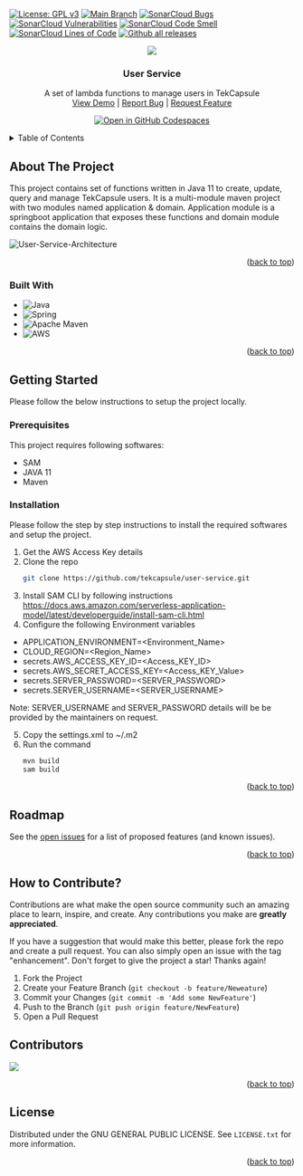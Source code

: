 <!-- PROJECT SHIELDS -->
<a name="readme-top"></a>
[![License: GPL v3](https://img.shields.io/badge/License-GPLv3-blue.svg)](https://www.gnu.org/licenses/gpl-3.0)
[![Main Branch](https://github.com/tekcapsule/user-service/actions/workflows/cicd.yml/badge.svg)](https://github.com/tekcapsule/user-service/actions/workflows/cicd.yml) 
[![SonarCloud Bugs](https://sonarcloud.io/api/project_badges/measure?project=tekcapsule_user-service&metric=bugs)](https://sonarcloud.io/project/overview?id=tekcapsule_user-service)
[![SonarCloud Vulnerabilities](https://sonarcloud.io/api/project_badges/measure?project=tekcapsule_user-service&metric=vulnerabilities)](https://sonarcloud.io/project/overview?id=tekcapsule_user-service)
[![SonarCloud Code Smell](https://sonarcloud.io/api/project_badges/measure?project=tekcapsule_user-service&metric=code_smells)](https://sonarcloud.io/project/overview?id=tekcapsule_user-service)
[![SonarCloud Lines of Code](https://sonarcloud.io/api/project_badges/measure?project=tekcapsule_user-service&metric=ncloc)](https://sonarcloud.io/project/overview?id=tekcapsule_user-service)
[![Github all releases](https://img.shields.io/github/downloads/tekcapsule/user-service/total.svg)](https://GitHub.com/tekcapsule/user-service/releases/)


<!-- PROJECT LOGO -->

<div align="center">
  <img src="https://user-images.githubusercontent.com/9839481/209770761-99fd940f-3c75-407b-a339-9fd2cd2c5b7f.svg">
  <h3 align="center">User Service</h3>
  <p align="center">
    A set of lambda functions to manage users in TekCapsule
    <br />
    <a href="https://www.tekcapsule.com/">View Demo</a> |
    <a href="https://github.com/tekcapsule/user-service/issues">Report Bug</a> |
    <a href="https://github.com/tekcapsule/user-service/issues">Request Feature</a>
  </p>
</div>
<div align="center">
  
  <a href="https://github.com/codespaces/new?hide_repo_select=true&ref=main&repo=389066100&machine=standardLinux32gb&location=SouthEastAsia">![Open in GitHub Codespaces](https://github.com/codespaces/badge.svg)</a>

</div>

<!-- TABLE OF CONTENTS -->
<details>
  <summary>Table of Contents</summary>
  <ol>
    <li>
      <a href="#about-the-project">About The Project</a>
      <ul>
        <li><a href="#built-with">Built With</a></li>
      </ul>
    </li>
    <li>
      <a href="#getting-started">Getting Started</a>
      <ul>
        <li><a href="#prerequisites">Prerequisites</a></li>
        <li><a href="#installation">Installation</a></li>
      </ul>
    </li>
    <li><a href="#roadmap">Roadmap</a></li>
    <li><a href="#contributing">Contributing</a></li>
    <li><a href="#license">License</a></li>
  </ol>
</details>


<!-- ABOUT THE PROJECT -->
## About The Project

This project contains set of functions written in Java 11 to create, update, query and manage TekCapsule users. It is a multi-module maven project with two modules named application & domain. Application module is a springboot application that exposes these functions and domain module contains the domain logic.

![User-Service-Architecture](https://user-images.githubusercontent.com/9839481/209625827-bacfadcb-be39-402c-9cd4-e39bf9ae8d89.png)

<p align="right">(<a href="#readme-top">back to top</a>)</p>

### Built With

* ![Java](https://img.shields.io/badge/java-%23ED8B00.svg?style=for-the-badge&logo=java&logoColor=white)
* ![Spring](https://img.shields.io/badge/spring-%236DB33F.svg?style=for-the-badge&logo=spring&logoColor=white)
* ![Apache Maven](https://img.shields.io/badge/Apache%20Maven-C71A36?style=for-the-badge&logo=Apache%20Maven&logoColor=white)
* ![AWS](https://img.shields.io/badge/AWS-%23FF9900.svg?style=for-the-badge&logo=amazon-aws&logoColor=white)

<p align="right">(<a href="#readme-top">back to top</a>)</p>
<!-- GETTING STARTED -->

## Getting Started

Please follow the below instructions to setup the project locally.

### Prerequisites

This project requires following softwares: 
* SAM  
* JAVA 11
* Maven 

### Installation

Please follow the step by step instructions to install the required softwares and setup the project.
1. Get the AWS Access Key details
2. Clone the repo
   ```sh
   git clone https://github.com/tekcapsule/user-service.git
   ```
3. Install SAM CLI by following instructions https://docs.aws.amazon.com/serverless-application-model/latest/developerguide/install-sam-cli.html
4. Configure the following Environment variables
* APPLICATION_ENVIRONMENT=<Environment_Name>
* CLOUD_REGION=<Region_Name>
* secrets.AWS_ACCESS_KEY_ID=<Access_KEY_ID>
* secrets.AWS_SECRET_ACCESS_KEY=<Access_KEY_Value>
* secrets.SERVER_PASSWORD=<SERVER_PASSWORD>
* secrets.SERVER_USERNAME=<SERVER_USERNAME>

Note: SERVER_USERNAME and SERVER_PASSWORD details will be be provided by the maintainers on request.

5. Copy the settings.xml to ~/.m2
6. Run the command
   ```sh
   mvn build
   sam build
   ```
   
<p align="right">(<a href="#readme-top">back to top</a>)</p>


<!-- ROADMAP -->
## Roadmap

See the [open issues](https://github.com/tekcapsule/user-service/issues) for a list of proposed features (and known issues).

<p align="right">(<a href="#readme-top">back to top</a>)</p>

<!-- CONTRIBUTING -->
## How to Contribute?

Contributions are what make the open source community such an amazing place to learn, inspire, and create. Any contributions you make are **greatly appreciated**.

If you have a suggestion that would make this better, please fork the repo and create a pull request. You can also simply open an issue with the tag "enhancement".
Don't forget to give the project a star! Thanks again!

1. Fork the Project
2. Create your Feature Branch (`git checkout -b feature/Neweature`)
3. Commit your Changes (`git commit -m 'Add some NewFeature'`)
4. Push to the Branch (`git push origin feature/NewFeature`)
5. Open a Pull Request

## Contributors
<img src= "https://contrib.rocks/image?repo=tekcapsule/user-service">

<p align="right">(<a href="#readme-top">back to top</a>)</p>

<!-- LICENSE -->
## License

Distributed under the GNU GENERAL PUBLIC LICENSE. See `LICENSE.txt` for more information.

<p align="right">(<a href="#readme-top">back to top</a>)</p>
